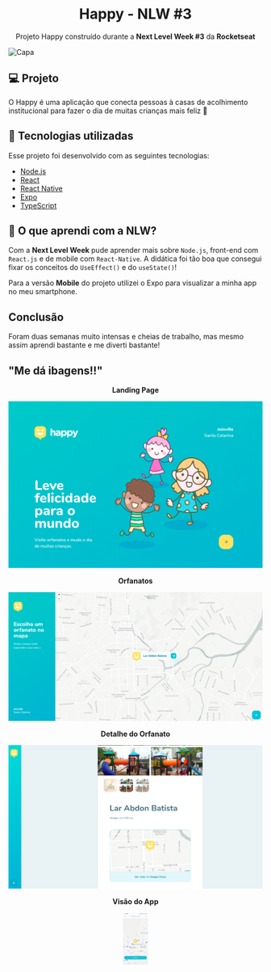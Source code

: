 <h1 align="center">Happy - NLW #3</h1>
<p align="center">Projeto Happy construído durante a <strong>Next Level Week #3</strong> da <strong>Rocketseat</strong></p>

![Capa](https://paste.cyberland.fun/happy.png)

## 💻 Projeto

O Happy é uma aplicação que conecta pessoas à casas de acolhimento institucional para fazer o dia de muitas crianças mais feliz 💜

## 🚀 Tecnologias utilizadas

Esse projeto foi desenvolvido com as seguintes tecnologias:

- [Node.js](https://nodejs.org/en/)
- [React](https://reactjs.org)
- [React Native](https://facebook.github.io/react-native/)
- [Expo](https://expo.io/)
- [TypeScript](https://www.typescriptlang.org/)

## 👦 O que aprendi com a NLW?

Com a **Next Level Week** pude aprender mais sobre `Node.js`, front-end com `React.js` e de mobile com `React-Native`.
A didática foi tão boa que consegui fixar os conceitos do `UseEffect()` e do `useState()`!

Para a versão **Mobile** do projeto utilizei o Expo para visualizar a minha app no meu smartphone.

## Conclusão
Foram duas semanas muito intensas e cheias de trabalho, mas mesmo assim aprendi bastante e me diverti bastante!

## "Me dá ibagens!!"

<p align="center"><strong>Landing Page</strong></p>
<p align="center">
  <img src="/.github/happy_landing_page.png" />
</p>

<p align="center"><strong>Orfanatos</strong></p>
<p align="center">
  <img src="/.github/happy_view_orphanages.png" />
</p>

<p align="center"><strong>Detalhe do Orfanato</strong></p>
<p align="center">
  <img src="/.github/happy_orphanage.png" />
</p>

<p align="center"><strong>Visão do App</strong></p>
<p align="center">
  <img src="/.github/happy_app.jpg" width=50/>
</p>

